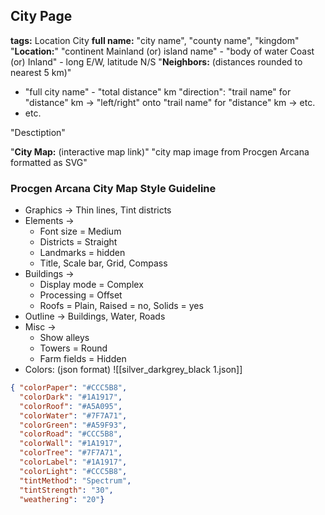 
## City Page
**tags:** Location City
**full name:** "city name", "county name", "kingdom"
"**Location:**" "continent Mainland (or) island name" - "body of water Coast (or) Inland" - long E/W, latitude N/S
"**Neighbors:**  (distances rounded to nearest 5 km)"
- "full city name" - "total distance" km "direction": "trail name" for "distance" km -> "left/right" onto "trail name" for "distance" km -> etc.
- etc.

"Desctiption"

"**City Map:** (interactive map link)"
"city map image from Procgen Arcana formatted as SVG"
### Procgen Arcana City Map Style Guideline
- Graphics -> Thin lines, Tint districts
- Elements ->
	- Font size = Medium
	- Districts = Straight
	- Landmarks = hidden
	- Title, Scale bar, Grid, Compass
- Buildings -> 
	- Display mode = Complex
	- Processing = Offset
	- Roofs = Plain, Raised = no, Solids = yes
- Outline -> Buildings, Water, Roads
- Misc -> 
	- Show alleys
	- Towers = Round
	- Farm fields = Hidden
- Colors: (json format) ![[silver_darkgrey_black 1.json]]
```json
{ "colorPaper": "#CCC5B8",
  "colorDark": "#1A1917",
  "colorRoof": "#A5A095",
  "colorWater": "#7F7A71",
  "colorGreen": "#A59F93",
  "colorRoad": "#CCC5B8",
  "colorWall": "#1A1917",
  "colorTree": "#7F7A71",
  "colorLabel": "#1A1917",
  "colorLight": "#CCC5B8",
  "tintMethod": "Spectrum",
  "tintStrength": "30",
  "weathering": "20"}
```

